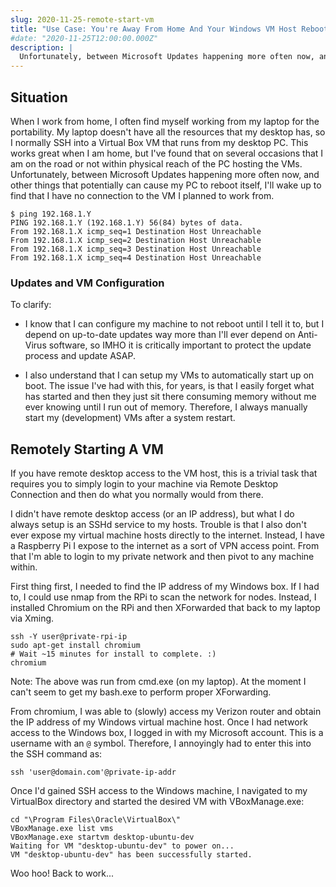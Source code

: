 ```yaml
---
slug: 2020-11-25-remote-start-vm
title: "Use Case: You're Away From Home And Your Windows VM Host Reboots"
#date: "2020-11-25T12:00:00.000Z"
description: |
  Unfortunately, between Microsoft Updates happening more often now, and other things that potentially can cause my PC to reboot itself, I'll wake up to find that I have no connection to the VM I planned to work from.
---
```


## Situation

When I work from home, I often find myself working from my laptop for the portability. My laptop doesn't have all the resources that my desktop has, so I normally SSH into a Virtual Box VM that runs from my desktop PC. This works great when I am home, but I've found that on several occasions that I am on the road or not within physical reach of the PC hosting the VMs. Unfortunately, between Microsoft Updates happening more often now, and other things that potentially can cause my PC to reboot itself, I'll wake up to find that I have no connection to the VM I planned to work from.

<!--truncate-->

```
$ ping 192.168.1.Y
PING 192.168.1.Y (192.168.1.Y) 56(84) bytes of data.
From 192.168.1.X icmp_seq=1 Destination Host Unreachable
From 192.168.1.X icmp_seq=2 Destination Host Unreachable
From 192.168.1.X icmp_seq=3 Destination Host Unreachable
From 192.168.1.X icmp_seq=4 Destination Host Unreachable
```

### Updates and VM Configuration

To clarify:

- I know that I can configure my machine to not reboot until I tell it to, but I depend on up-to-date updates way more than I'll ever depend on Anti-Virus software, so IMHO it is critically important to protect the update process and update ASAP.

- I also understand that I can setup my VMs to automatically start up on boot. The issue I've had with this, for years, is that I easily forget what has started and then they just sit there consuming memory without me ever knowing until I run out of memory. Therefore, I always manually start my (development) VMs after a system restart.

## Remotely Starting A VM

If you have remote desktop access to the VM host, this is a trivial task that requires you to simply login to your machine via Remote Desktop Connection and then do what you normally would from there.

I didn't have remote desktop access (or an IP address), but what I do always setup is an SSHd service to my hosts. Trouble is that I also don't ever expose my virtual machine hosts directly to the internet. Instead, I have a Raspberry Pi I expose to the internet as a sort of VPN access point. From that I'm able to login to my private network and then pivot to any machine within.

First thing first, I needed to find the IP address of my Windows box. If I had to, I could use nmap from the RPi to scan the network for nodes. Instead, I installed Chromium on the RPi and then XForwarded that back to my laptop via Xming.

```
ssh -Y user@private-rpi-ip
sudo apt-get install chromium
# Wait ~15 minutes for install to complete. :)
chromium
```

Note: The above was run from cmd.exe (on my laptop). At the moment I can't seem to get my bash.exe to perform proper XForwarding.

From chromium, I was able to (slowly) access my Verizon router and obtain the IP address of my Windows virtual machine host. Once I had network access to the Windows box, I logged in with my Microsoft account. This is a username with an `@` symbol. Therefore, I annoyingly had to enter this into the SSH command as:

```
ssh 'user@domain.com'@private-ip-addr
```

Once I'd gained SSH access to the Windows machine, I navigated to my VirtualBox directory and started the desired VM with VBoxManage.exe:

```
cd "\Program Files\Oracle\VirtualBox\"
VBoxManage.exe list vms
VBoxManage.exe startvm desktop-ubuntu-dev
Waiting for VM "desktop-ubuntu-dev" to power on...
VM "desktop-ubuntu-dev" has been successfully started.
```

Woo hoo! Back to work...
